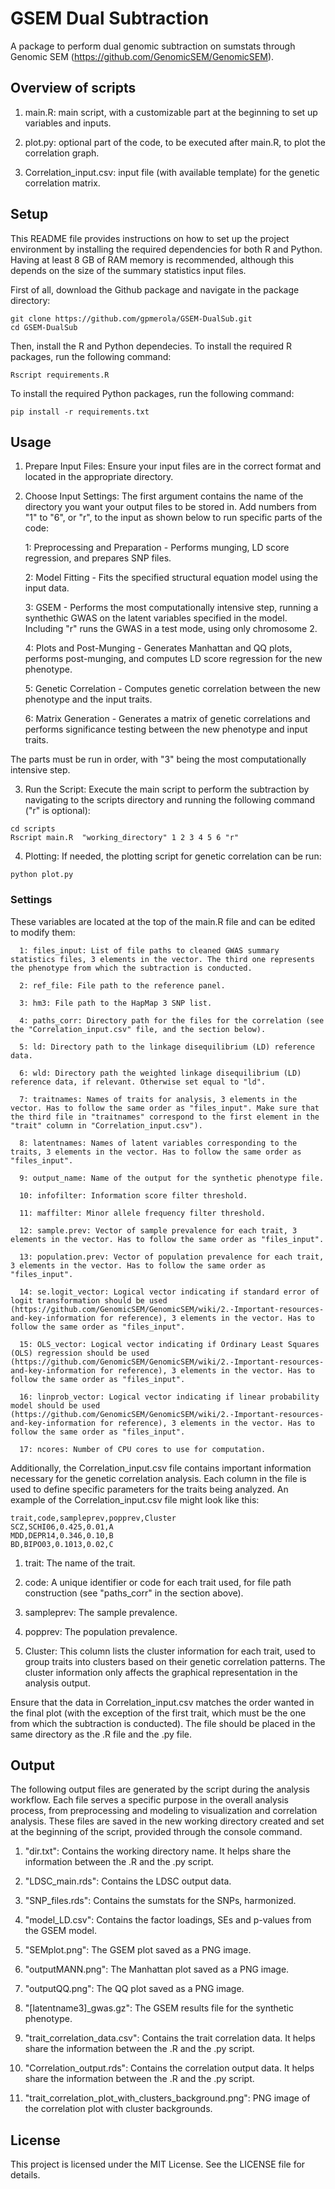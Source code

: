 # GSEM Dual Subtraction
A package to perform dual genomic subtraction on sumstats through Genomic SEM (https://github.com/GenomicSEM/GenomicSEM).

## Overview of scripts
  1) main.R: main script, with a customizable part at the beginning to set up variables and inputs.

  2) plot.py: optional part of the code, to be executed after main.R, to plot the correlation graph.

  3) Correlation_input.csv: input file (with available template) for the genetic correlation matrix.

## Setup
This README file provides instructions on how to set up the project environment by installing the required dependencies for both R and Python. Having at least 8 GB of RAM memory is recommended, although this depends on the size of the summary statistics input files.

First of all, download the Github package and navigate in the package directory:

```console
git clone https://github.com/gpmerola/GSEM-DualSub.git
cd GSEM-DualSub
```

Then, install the R and Python dependecies. To install the required R packages, run the following command:

```console
Rscript requirements.R
```

To install the required Python packages, run the following command:

```console
pip install -r requirements.txt
```

## Usage
  1) Prepare Input Files: Ensure your input files are in the correct format and located in the appropriate directory.

  2) Choose Input Settings: The first argument contains the name of the directory you want your output files to be stored in. Add numbers from "1" to "6", or "r", to the input as shown below to run specific parts of the code:

      1: Preprocessing and Preparation - Performs munging, LD score regression, and prepares SNP files.
      
      2: Model Fitting - Fits the specified structural equation model using the input data.
      
      3: GSEM - Performs the most computationally intensive step, running a synthethic GWAS on the latent variables specified in the model. Including "r" runs the GWAS in a test mode, using only chromosome 2.
      
      4: Plots and Post-Munging - Generates Manhattan and QQ plots, performs post-munging, and computes LD score regression for the new phenotype.
      
      5: Genetic Correlation - Computes genetic correlation between the new phenotype and the input traits.
      
      6: Matrix Generation - Generates a matrix of genetic correlations and performs significance testing between the new phenotype and input traits.

The parts must be run in order, with "3" being the most computationally intensive step.

  3) Run the Script: Execute the main script to perform the subtraction by navigating to the scripts directory and running the following command ("r" is optional):

```console
cd scripts
Rscript main.R  "working_directory" 1 2 3 4 5 6 "r"
```

  4) Plotting: If needed, the plotting script for genetic correlation can be run:

```console
python plot.py
```

### Settings
These variables are located at the top of the main.R file and can be edited to modify them:

      1: files_input: List of file paths to cleaned GWAS summary statistics files, 3 elements in the vector. The third one represents the phenotype from which the subtraction is conducted.

      2: ref_file: File path to the reference panel.

      3: hm3: File path to the HapMap 3 SNP list.

      4: paths_corr: Directory path for the files for the correlation (see the "Correlation_input.csv" file, and the section below).

      5: ld: Directory path to the linkage disequilibrium (LD) reference data.

      6: wld: Directory path the weighted linkage disequilibrium (LD) reference data, if relevant. Otherwise set equal to "ld".

      7: traitnames: Names of traits for analysis, 3 elements in the vector. Has to follow the same order as "files_input". Make sure that the third file in "traitnames" correspond to the first element in the "trait" column in "Correlation_input.csv"). 

      8: latentnames: Names of latent variables corresponding to the traits, 3 elements in the vector. Has to follow the same order as "files_input".

      9: output_name: Name of the output for the synthetic phenotype file.

      10: infofilter: Information score filter threshold.

      11: maffilter: Minor allele frequency filter threshold.

      12: sample.prev: Vector of sample prevalence for each trait, 3 elements in the vector. Has to follow the same order as "files_input".

      13: population.prev: Vector of population prevalence for each trait, 3 elements in the vector. Has to follow the same order as "files_input".

      14: se.logit_vector: Logical vector indicating if standard error of logit transformation should be used (https://github.com/GenomicSEM/GenomicSEM/wiki/2.-Important-resources-and-key-information for reference), 3 elements in the vector. Has to follow the same order as "files_input".

      15: OLS_vector: Logical vector indicating if Ordinary Least Squares (OLS) regression should be used (https://github.com/GenomicSEM/GenomicSEM/wiki/2.-Important-resources-and-key-information for reference), 3 elements in the vector. Has to follow the same order as "files_input".

      16: linprob_vector: Logical vector indicating if linear probability model should be used (https://github.com/GenomicSEM/GenomicSEM/wiki/2.-Important-resources-and-key-information for reference), 3 elements in the vector. Has to follow the same order as "files_input".

      17: ncores: Number of CPU cores to use for computation.

Additionally, the Correlation_input.csv file contains important information necessary for the genetic correlation analysis. Each column in the file is used to define specific parameters for the traits being analyzed. An example of the Correlation_input.csv file might look like this:

```csv
trait,code,sampleprev,popprev,Cluster
SCZ,SCHI06,0.425,0.01,A
MDD,DEPR14,0.346,0.10,B
BD,BIPO03,0.1013,0.02,C
```

  1) trait: The name of the trait.

  2) code: A unique identifier or code for each trait used, for file path construction (see "paths_corr" in the section above).

  3) sampleprev: The sample prevalence.

  4) popprev: The population prevalence.

  5) Cluster: This column lists the cluster information for each trait, used to group traits into clusters based on their genetic correlation patterns. The cluster information only affects the graphical representation in the analysis output.

Ensure that the data in Correlation_input.csv matches the order wanted in the final plot (with the exception of the first trait, which must be the one from which the subtraction is conducted). The file should be placed in the same directory as the .R file and the .py file.

## Output
The following output files are generated by the script during the analysis workflow. Each file serves a specific purpose in the overall analysis process, from preprocessing and modeling to visualization and correlation analysis. These files are saved in the new working directory created and set at the beginning of the script, provided through the console command.

  1) "dir.txt": Contains the working directory name. It helps share the information between the .R and the .py script.

  2) "LDSC_main.rds": Contains the LDSC output data.

  3) "SNP_files.rds": Contains the sumstats for the SNPs, harmonized.

  4) "model_LD.csv": Contains the factor loadings, SEs and p-values from the GSEM model.

  5) "SEMplot.png": The GSEM plot saved as a PNG image.

  6) "outputMANN.png": The Manhattan plot saved as a PNG image.

  7) "outputQQ.png": The QQ plot saved as a PNG image.

  8) "[latentname3]_gwas.gz": The GSEM results file for the synthetic phenotype.

  9) "trait_correlation_data.csv": Contains the trait correlation data. It helps share the information between the .R and the .py script.

  10) "Correlation_output.rds": Contains the correlation output data. It helps share the information between the .R and the .py script.

  11) "trait_correlation_plot_with_clusters_background.png": PNG image of the correlation plot with cluster backgrounds.

## License
This project is licensed under the MIT License. See the LICENSE file for details.
